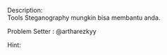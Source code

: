 Description:
<br>Tools Steganography mungkin bisa membantu anda.<br>

Problem Setter : @artharezkyy <br>

Hint:
